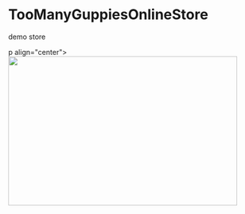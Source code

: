 # TooManyGuppiesOnlineStore
demo store 


p align="center">
  <img width="460" height="300" src="http://www.fillmurray.com/460/300">
</p>
